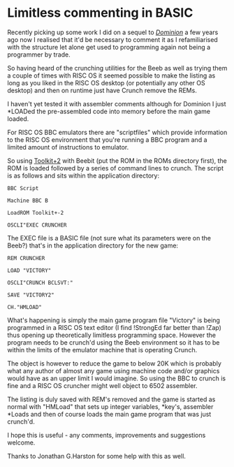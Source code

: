 # Limitless commenting in BASIC

Recently picking up some work I did on a sequel to _[Dominion](RetroReleases#Dominion_by_Andrew_Weston "wikilink")_ a few years ago now I realised that it'd be necessary to comment it as I refamiliarised with the structure let alone get used to programming again not being a programmer by trade.

So having heard of the crunching utilities for the Beeb as well as trying them a couple of times with RISC OS it seemed possible to make the listing as long as you liked in the RISC OS desktop (or potentially any other OS desktop) and then on runtime just have Crunch remove the REMs.

I haven't yet tested it with assembler comments although for Dominion I just \*LOADed the pre-assembled code into memory before the main game loaded.

For RISC OS BBC emulators there are "scriptfiles" which provide information to the RISC OS environment that you're running a BBC program and a limited amount of instructions to emulator.

So using [Toolkit+2](Classic_Development_Tools#BeebugSoft.27s_Toolkit_Plus "wikilink") with Beebit (put the ROM in the ROMs directory first), the ROM is loaded followed by a series of command lines to crunch. The script is as follows and sits within the application directory:

    BBC Script

    Machine BBC B

    LoadROM Toolkit+-2

    OSCLI"EXEC CRUNCHER

The EXEC file is a BASIC file (not sure what its parameters were on the Beeb?) that's in the application directory for the new game:

    REM CRUNCHER

    LOAD "VICTORY"

    OSCLI"CRUNCH BCLSVT:"

    SAVE "VICTORY2"

    CH."HMLOAD"

What's happening is simply the main game program file "Victory" is being programmed in a RISC OS text editor (I find !StrongEd far better than !Zap) thus opening up theoretically limitless programming space. However the program needs to be crunch'd using the Beeb environment so it has to be within the limits of the emulator machine that is operating Crunch.

The object is however to reduce the game to below 20K which is probably what any author of almost any game using machine code and/or graphics would have as an upper limit I would imagine. So using the BBC to crunch is fine and a RISC OS cruncher might well object to 6502 assembler.

The listing is duly saved with REM's removed and the game is started as normal with "HMLoad" that sets up integer variables, \*key's, assembler \*Loads and then of course loads the main game program that was just crunch'd.

I hope this is useful - any comments, improvements and suggestions welcome.

Thanks to Jonathan G.Harston for some help with this as well.
